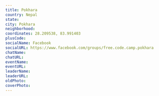 ```yaml
---
title: Pokhara
country: Nepal
state: 
city: Pokhara
neighborhood: 
coordinates: 28.209538, 83.991403
plusCode:
socialName: Facebook
socialURL: https://www.facebook.com/groups/free.code.camp.pokhara
chatName:
chatURL:
eventName:
eventURL:
leaderName:
leaderURL:
oldPhoto: 
coverPhoto:
---
```

